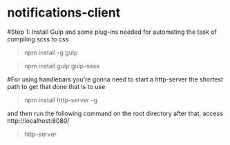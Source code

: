 # notifications-client

#Step 1: Install Gulp and some plug-ins needed for automating the task of compiling scss to css
> npm install -g gulp

> npm install gulp gulp-sass


#For using handlebars you're gonna need to start a http-server
the shortest path to get that done that is to use
> npm install http-server -g

and then run the following command on the root directory
after that, access http://localhost:8080/
> http-server


